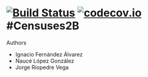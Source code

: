 [![Build Status](https://travis-ci.org/Arquisoft/censuses_2b.svg?branch=master)](https://travis-ci.org/Arquisoft/censuses_2b)
[![codecov.io](https://codecov.io/github/Arquisoft/censuses_2b/coverage.svg?branch=master)](https://codecov.io/github/Arquisoft/censuses_2b?branch=master)
#Censuses2B
=========

Authors

* Ignacio Fernández Álvarez
* Naucé López González
* Jorge Riopedre Vega


